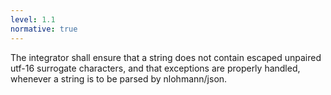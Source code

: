 ```yaml
---
level: 1.1
normative: true
---
```


The integrator shall ensure that a string does not contain escaped unpaired utf-16 surrogate characters, and that exceptions are properly handled, whenever a string is to be parsed by nlohmann/json.